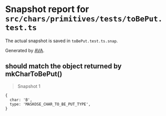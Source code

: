 # Snapshot report for `src/chars/primitives/tests/toBePut.test.ts`

The actual snapshot is saved in `toBePut.test.ts.snap`.

Generated by [AVA](https://ava.li).

## should match the object returned by mkCharToBePut()

> Snapshot 1

    {
      char: 'B',
      type: 'MASKOSE_CHAR_TO_BE_PUT_TYPE',
    }
